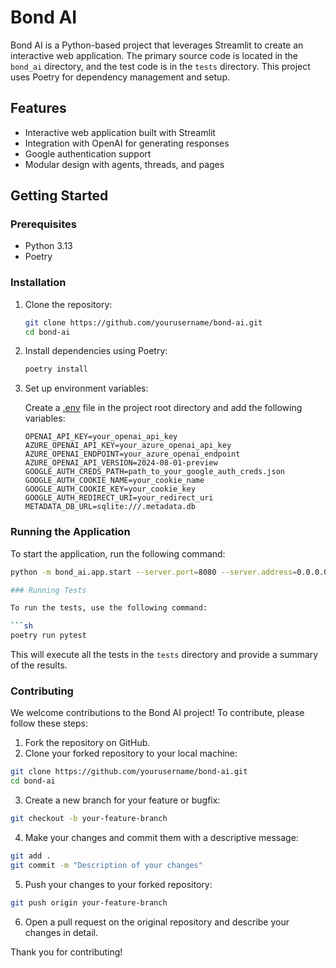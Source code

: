# Bond AI

Bond AI is a Python-based project that leverages Streamlit to create an interactive web application. The primary source code is located in the `bond_ai` directory, and the test code is in the `tests` directory. This project uses Poetry for dependency management and setup.

## Features

- Interactive web application built with Streamlit
- Integration with OpenAI for generating responses
- Google authentication support
- Modular design with agents, threads, and pages

## Getting Started

### Prerequisites

- Python 3.13
- Poetry

### Installation

1. Clone the repository:

    ```sh
    git clone https://github.com/yourusername/bond-ai.git
    cd bond-ai
    ```

2. Install dependencies using Poetry:

    ```sh
    poetry install
    ```

3. Set up environment variables:

    Create a [.env](http://_vscodecontentref_/1) file in the project root directory and add the following variables:

    ```env
    OPENAI_API_KEY=your_openai_api_key
    AZURE_OPENAI_API_KEY=your_azure_openai_api_key
    AZURE_OPENAI_ENDPOINT=your_azure_openai_endpoint
    AZURE_OPENAI_API_VERSION=2024-08-01-preview
    GOOGLE_AUTH_CREDS_PATH=path_to_your_google_auth_creds.json
    GOOGLE_AUTH_COOKIE_NAME=your_cookie_name
    GOOGLE_AUTH_COOKIE_KEY=your_cookie_key
    GOOGLE_AUTH_REDIRECT_URI=your_redirect_uri
    METADATA_DB_URL=sqlite:///.metadata.db
    ```

### Running the Application

To start the application, run the following command:

```sh
python -m bond_ai.app.start --server.port=8080 --server.address=0.0.0.0

### Running Tests

To run the tests, use the following command:

```sh
poetry run pytest
```

This will execute all the tests in the `tests` directory and provide a summary of the results.

### Contributing

We welcome contributions to the Bond AI project! To contribute, please follow these steps:

1. Fork the repository on GitHub.
2. Clone your forked repository to your local machine:

  ```sh
  git clone https://github.com/yourusername/bond-ai.git
  cd bond-ai
  ```

3. Create a new branch for your feature or bugfix:

  ```sh
  git checkout -b your-feature-branch
  ```

4. Make your changes and commit them with a descriptive message:

  ```sh
  git add .
  git commit -m "Description of your changes"
  ```

5. Push your changes to your forked repository:

  ```sh
  git push origin your-feature-branch
  ```

6. Open a pull request on the original repository and describe your changes in detail.

Thank you for contributing!